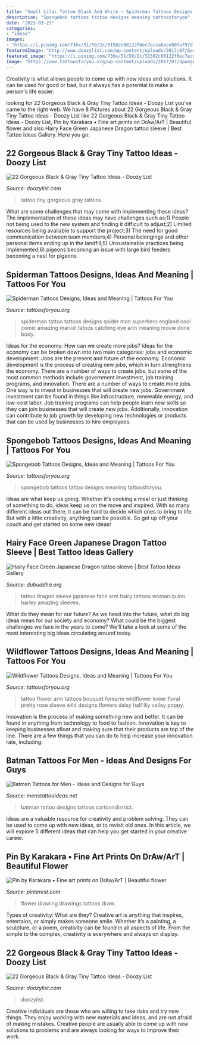 ```yaml
---
title: "Small Lilac Tattoo Black And White ~ Spiderman Tattoos Designs, Ideas And Meaning"
description: "Spongebob tattoos tattoo designs meaning tattoosforyou"
date: "2023-03-23"
categories:
- "ideas"
images:
- "https://i.pinimg.com/736x/51/50/2c/51502c00122f0ec7ecca6ace80fa797d.jpg"
featuredImage: "http://www.doozylist.com/wp-content/uploads/2017/07/Gorgeous-Black-Gray-Tiny-Tattoo-Ideas-18.jpg"
featured_image: "https://i.pinimg.com/736x/51/50/2c/51502c00122f0ec7ecca6ace80fa797d.jpg"
image: "https://www.tattoosforyou.org/wp-content/uploads/2017/07/Spongebob-Tattoo-Black-and-White.jpg"
---
```



Creativity is what allows people to come up with new ideas and solutions. It can be used for good or bad, but it always has a potential to make a person's life easier.

	

		
looking for 22 Gorgeous Black &amp; Gray Tiny Tattoo Ideas - Doozy List you've came to the right web. We have 8 Pictures about 22 Gorgeous Black &amp; Gray Tiny Tattoo Ideas - Doozy List like 22 Gorgeous Black &amp; Gray Tiny Tattoo Ideas - Doozy List, Pin by Karakara • Fine art prints on DrAw/ArT | Beautiful flower and also Hairy Face Green Japanese Dragon tattoo sleeve | Best Tattoo Ideas Gallery. Here you go:
		
    
## 22 Gorgeous Black &amp; Gray Tiny Tattoo Ideas - Doozy List

<img loading=lazy src="http://www.doozylist.com/wp-content/uploads/2017/07/Gorgeous-Black-Gray-Tiny-Tattoo-Ideas-18.jpg" onerror="this.onerror=null;this.src='https://tse1.mm.bing.net/th?id=OIP.ZzOaCeSZRGeqLYAzywQ_qwHaI4&amp;pid=15.1';" alt="22 Gorgeous Black &amp; Gray Tiny Tattoo Ideas - Doozy List">

_Source: doozylist.com_

>tattoo tiny gorgeous gray tattoos. 

	

What are some challenges that may come with implementing these ideas?
The implementation of these ideas may have challenges such as;1) People not being used to the new system and finding it difficult to adjust;2) Limited resources being available to support the project;3) The need for good communication between team members;4) Personal belongings and other personal items ending up in the landfill;5) Unsustainable practices being implemented;6) pigeons becoming an issue with large bird feeders becoming a nest for pigeons.

    
## Spiderman Tattoos Designs, Ideas And Meaning | Tattoos For You

<img loading=lazy src="https://www.tattoosforyou.org/wp-content/uploads/2016/05/Spiderman-Arm-Tattoo.jpg" onerror="this.onerror=null;this.src='https://tse3.mm.bing.net/th?id=OIP._-0PlYGf_vMxmnlj9J0u6wHaLE&amp;pid=15.1';" alt="Spiderman Tattoos Designs, Ideas and Meaning | Tattoos For You">

_Source: tattoosforyou.org_

>spiderman tattoo tattoos designs spider man superhero england cool comic amazing marvel tatoos catching eye arm meaning movie done body. 

	

Ideas for the economy: How can we create more jobs?
Ideas for the economy can be broken down into two main categories: jobs and economic development. Jobs are the present and future of the economy. Economic development is the process of creating new jobs, which in turn strengthens the economy. There are a number of ways to create jobs, but some of the most common methods include government investment, job training programs, and innovation.
There are a number of ways to create more jobs. One way is to invest in businesses that will create new jobs. Government investment can be found in things like infrastructure, renewable energy, and low-cost labor. Job training programs can help people learn new skills so they can join businesses that will create new jobs. Additionally, innovation can contribute to job growth by developing new technologies or products that can be used by businesses to hire employees.

    
## Spongebob Tattoos Designs, Ideas And Meaning | Tattoos For You

<img loading=lazy src="https://www.tattoosforyou.org/wp-content/uploads/2017/07/Spongebob-Tattoo-Black-and-White.jpg" onerror="this.onerror=null;this.src='https://tse3.mm.bing.net/th?id=OIP.SawMwrLVL9wkZ0hFHu_XqwHaJ4&amp;pid=15.1';" alt="Spongebob Tattoos Designs, Ideas and Meaning | Tattoos For You">

_Source: tattoosforyou.org_

>spongebob tattoos tattoo designs meaning tattoosforyou. 

	

Ideas are what keep us going. Whether it's cooking a meal or just thinking of something to do, ideas keep us on the move and inspired. With so many different ideas out there, it can be hard to decide which ones to bring to life. But with a little creativity, anything can be possible. So get up off your couch and get started on some new ideas!

    
## Hairy Face Green Japanese Dragon Tattoo Sleeve | Best Tattoo Ideas Gallery

<img loading=lazy src="http://www.dubuddha.org/wp-content/uploads/2015/02/Hairy-Face-Green-Japanese-Dragon-tattoo-sleeve.jpg" onerror="this.onerror=null;this.src='https://tse3.mm.bing.net/th?id=OIP.47CE3lfMMGKBeF_Kxh8OOQAAAA&amp;pid=15.1';" alt="Hairy Face Green Japanese Dragon tattoo sleeve | Best Tattoo Ideas Gallery">

_Source: dubuddha.org_

>tattoo dragon sleeve japanese face arm hairy tattoos woman quinn harley amazing sleeves. 

	

What do they mean for our future?
As we head into the future, what do big ideas mean for our society and economy? What could be the biggest challenges we face in the years to come? We'll take a look at some of the most interesting big ideas circulating around today.

    
## Wildflower Tattoos Designs, Ideas And Meaning | Tattoos For You

<img loading=lazy src="https://www.tattoosforyou.org/wp-content/uploads/2016/11/Wildflower-Tattoo-Forearm.jpg" onerror="this.onerror=null;this.src='https://tse1.mm.bing.net/th?id=OIP.K--1Sw4BvXBYC-ChXoqWNAHaLG&amp;pid=15.1';" alt="Wildflower Tattoos Designs, Ideas and Meaning | Tattoos For You">

_Source: tattoosforyou.org_

>tattoo flower arm tattoos bouquet forearm wildflower lower floral pretty rose sleeve wild designs flowers daisy half lily valley poppy. 

	

Innovation is the process of making something new and better. It can be found in anything from technology to food to fashion. Innovation is key to keeping businesses afloat and making sure that their products are top of the line. There are a few things that you can do to help increase your innovation rate, including:

    
## Batman Tattoos For Men - Ideas And Designs For Guys

<img loading=lazy src="http://www.menstattooideas.net/tattooimages/2015/06/batman-tattoos-31.jpg" onerror="this.onerror=null;this.src='https://tse3.mm.bing.net/th?id=OIP.axVRmu8mZjsmvf5H6t6HwAAAAA&amp;pid=15.1';" alt="Batman Tattoos for Men - Ideas and Designs for Guys">

_Source: menstattooideas.net_

>batman tattoo designs tattoos cartoondistrict. 

	

Ideas are a valuable resource for creativity and problem solving. They can be used to come up with new ideas, or to revisit old ones. In this article, we will explore 5 different ideas that can help you get started in your creative career.

    
## Pin By Karakara • Fine Art Prints On DrAw/ArT | Beautiful Flower

<img loading=lazy src="https://i.pinimg.com/736x/51/50/2c/51502c00122f0ec7ecca6ace80fa797d.jpg" onerror="this.onerror=null;this.src='https://tse4.mm.bing.net/th?id=OIP.VnWKfgyjtCyjJ1UNWGXEdQHaKe&amp;pid=15.1';" alt="Pin by Karakara • Fine art prints on DrAw/ArT | Beautiful flower">

_Source: pinterest.com_

>flower drawing drawings tattoos draw. 

	

Types of creativity: What are they?
Creative art is anything that inspires, entertains, or simply makes someone smile. Whether it’s a painting, a sculpture, or a poem, creativity can be found in all aspects of life. From the simple to the complex, creativity is everywhere and always on display.

    
## 22 Gorgeous Black &amp; Gray Tiny Tattoo Ideas - Doozy List

<img loading=lazy src="https://www.doozylist.com/wp-content/uploads/2017/07/Gorgeous-Black-Gray-Tiny-Tattoo-Ideas-11.jpg" onerror="this.onerror=null;this.src='https://tse2.mm.bing.net/th?id=OIP.cllXDEzZqxIPmRpsBEKTxwHaIY&amp;pid=15.1';" alt="22 Gorgeous Black &amp; Gray Tiny Tattoo Ideas - Doozy List">

_Source: doozylist.com_

>doozylist. 

	

Creative individuals are those who are willing to take risks and try new things. They enjoy working with new materials and ideas, and are not afraid of making mistakes. Creative people are usually able to come up with new solutions to problems and are always looking for ways to improve their work.

